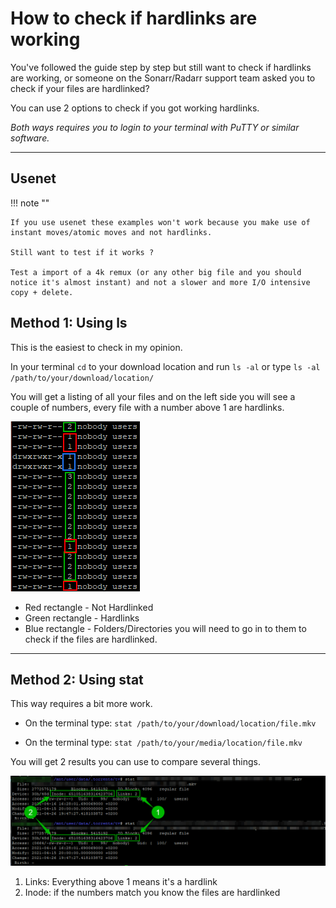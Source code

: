 # How to check if hardlinks are working

You've followed the guide step by step but still want to check if hardlinks are working, or someone on the Sonarr/Radarr support team asked you to check if your files are hardlinked?

You can use 2 options to check if you got working hardlinks.

*Both ways requires you to login to your terminal with PuTTY or similar software.*

---
## Usenet

!!! note ""

    If you use usenet these examples won't work because you make use of instant moves/atomic moves and not hardlinks.

    Still want to test if it works ?

    Test a import of a 4k remux (or any other big file and you should notice it's almost instant) and not a slower and more I/O intensive copy + delete.

## Method 1: Using ls

This is the easiest to check in my opinion.

In your terminal `cd` to your download location and run `ls -al` or type `ls -al /path/to/your/download/location/`

You will get a listing of all your files and on the left side you will see a couple of numbers, every file with a number above 1 are hardlinks.

![!Hardlinks check ls -al](images/hardlinks-ls-al.png)

- Red rectangle - Not Hardlinked
- Green rectangle - Hardlinks
- Blue rectangle - Folders/Directories you will need to go in to them to check if the files are hardlinked.

---

## Method 2: Using stat

This way requires a bit more work.

- On the terminal type: `stat /path/to/your/download/location/file.mkv`

- On the terminal type: `stat /path/to/your/media/location/file.mkv`

You will get 2 results you can use to compare several things.

![!Hardlinks check stat](images/hardlinks-stat.png)

1. Links: Everything above 1 means it's a hardlink
1. Inode: if the numbers match you know the files are hardlinked
